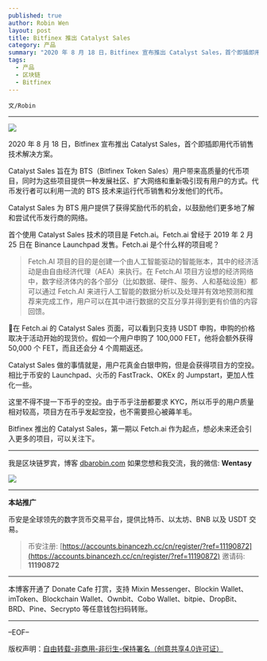 ```yaml
---
published: true
author: Robin Wen
layout: post
title: Bitfinex 推出 Catalyst Sales
category: 产品
summary: "2020 年 8 月 18 日，Bitfinex 宣布推出 Catalyst Sales，首个即插即用代币销售技术解决方案。Catalyst Sales 旨在为 BTS（Bitfinex Token Sales）用户带来高质量的代币项目，同时为这些项目提供一种发展社区、扩大网络和重新吸引现有用户的方式。代币发行者可以利用一流的 BTS 技术来运行代币销售和分发他们的代币。Bitfinex 推出的 Catalyst Sales，第一期以 Fetch.ai 作为起点，想必未来还会引入更多的项目，可以关注下。"
tags:
  - 产品
  - 区块链
  - Bitfinex
---
```


`文/Robin`

***

![](https://cdn.dbarobin.com/0bgy4jo.png)

2020 年 8 月 18 日，Bitfinex 宣布推出 Catalyst Sales，首个即插即用代币销售技术解决方案。

Catalyst Sales 旨在为 BTS（Bitfinex Token Sales）用户带来高质量的代币项目，同时为这些项目提供一种发展社区、扩大网络和重新吸引现有用户的方式。代币发行者可以利用一流的 BTS 技术来运行代币销售和分发他们的代币。

Catalyst Sales 为 BTS 用户提供了获得奖励代币的机会，以鼓励他们更多地了解和尝试代币发行商的网络。

首个使用 Catalyst Sales 技术的项目是 Fetch.ai。Fetch.ai 曾经于 2019 年 2 月 25 日在 Binance Launchpad 发售。Fetch.ai 是个什么样的项目呢？

> Fetch.AI 项目的目的是创建一个由人工智能驱动的智能账本，其中的经济活动是由自由经济代理（AEA）来执行。在 Fetch.AI 项目方设想的经济网络中，数字经济体内的各个部分（比如数据、硬件、服务、人和基础设施）都可以通过 Fetch.AI 来进行人工智能的数据分析以及处理并有效地预测和推荐来完成工作，用户可以在其中进行数据的交互分享并得到更有价值的内容回馈。

在 Fetch.ai 的 Catalyst Sales 页面，可以看到只支持 USDT 申购，申购的价格取决于活动开始的现货价。假如一个用户申购了 100,000 FET，他将会额外获得 50,000 个 FET，而且还会分 4 个周期返还。

Catalyst Sales 做的事情就是，用户花真金白银申购，但是会获得项目方的空投。相比于币安的 Launchpad、火币的 FastTrack、OKEx 的 Jumpstart，更加人性化一些。

这里不得不提一下币乎的空投。由于币乎注册都要求 KYC，所以币乎的用户质量相对较高，项目方在币乎发起空投，也不需要担心被薅羊毛。

Bitfinex 推出的 Catalyst Sales，第一期以 Fetch.ai 作为起点，想必未来还会引入更多的项目，可以关注下。

***

我是区块链罗宾，博客 [dbarobin.com](https://dbarobin.com/)
如果您想和我交流，我的微信: **Wentasy**

![](https://cdn.dbarobin.com/v4yywe2.png)

***

**本站推广**

币安是全球领先的数字货币交易平台，提供比特币、以太坊、BNB 以及 USDT 交易。

> 币安注册: [https://accounts.binancezh.cc/cn/register/?ref=11190872](https://accounts.binancezh.cc/cn/register/?ref=11190872)
> 邀请码: **11190872**

***

本博客开通了 Donate Cafe 打赏，支持 Mixin Messenger、Blockin Wallet、imToken、Blockchain Wallet、Ownbit、Cobo Wallet、bitpie、DropBit、BRD、Pine、Secrypto 等任意钱包扫码转账。

<center>
    <div class="--donate-button"
         data-button-id="f8b9df0d-af9a-460d-8258-d3f435445075"
    ></div>
</center>

***

–EOF–

版权声明：[自由转载-非商用-非衍生-保持署名（创意共享4.0许可证）](http://creativecommons.org/licenses/by-nc-nd/4.0/deed.zh)